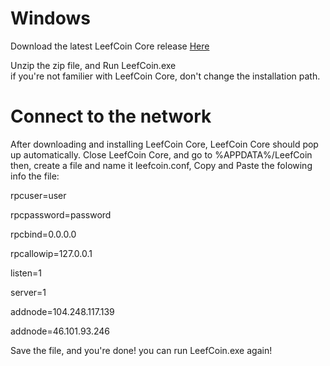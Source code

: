 # Windows

Download the latest LeefCoin Core release [Here](https://github.com/LeefCoin/LeefCoin/releases/download/1.0/LeefCoinWindows.zip)

Unzip the zip file, and Run LeefCoin.exe\
if you're not familier with LeefCoin Core, don't change the installation path.

# Connect to the network
After downloading and installing LeefCoin Core, LeefCoin Core should pop up automatically.
Close LeefCoin Core, and go to %APPDATA%/LeefCoin
then, create a file and name it leefcoin.conf, Copy and Paste the folowing info the file:


rpcuser=user

rpcpassword=password

rpcbind=0.0.0.0

rpcallowip=127.0.0.1

listen=1

server=1

addnode=104.248.117.139

addnode=46.101.93.246


Save the file, and you're done! you can run LeefCoin.exe again!
